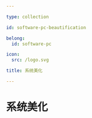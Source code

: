 ```yaml
---

type: collection

id: software-pc-beautification

belong:
  id: software-pc

icon:
  src: /logo.svg

title: 系统美化

---
```


# 系统美化

<ShowBreadcrumb />

<ShowResources />
